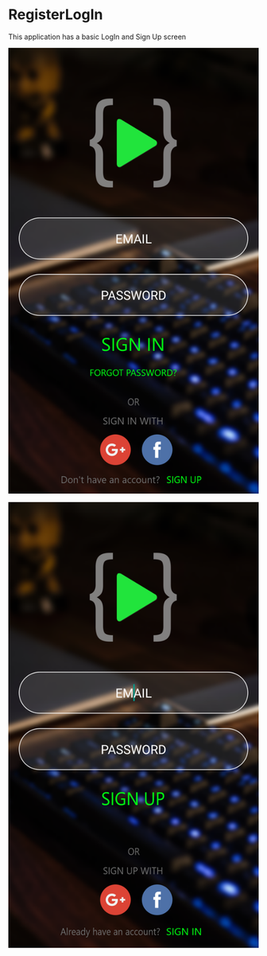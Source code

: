 # RegisterLogIn
This application has a basic LogIn and Sign Up screen 


![](Images/Screenshot_20190120-155357.png)

![](Images/Screenshot_20190120-155402.png)
